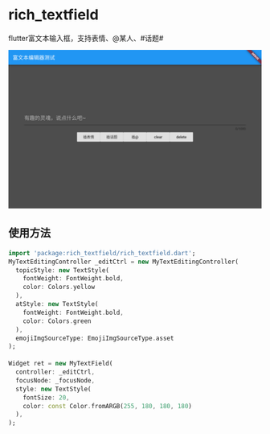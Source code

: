 # rich_textfield

flutter富文本输入框，支持表情、@某人、#话题#

![The example screen shot](https://github.com/wuxuan2811/flutter_expand_textfield/blob/master/screenShot/Screenshot_1.png)

## 使用方法
```Dart
import 'package:rich_textfield/rich_textfield.dart';
MyTextEditingController _editCtrl = new MyTextEditingController(
  topicStyle: new TextStyle(
    fontWeight: FontWeight.bold,
    color: Colors.yellow
  ),
  atStyle: new TextStyle(
    fontWeight: FontWeight.bold,
    color: Colors.green
  ),
  emojiImgSourceType: EmojiImgSourceType.asset
);

Widget ret = new MyTextField(
  controller: _editCtrl,
  focusNode: _focusNode,
  style: new TextStyle(
    fontSize: 20,
    color: const Color.fromARGB(255, 180, 180, 180)
  ),
);
```
